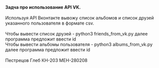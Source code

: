 <b>Задча про использование API VK.</b><br><br>
Используя API Вконтакте вывожу список альбомов и список друзей указанного пользователя в формате csv. <br><br>
Чтобы вывести список друзей - python3 friends_from_vk.py далее программа предложит ввести id <br>
Чтобы вывести альбомы пользователя - python3 albums_from_vk.py далее программа предложит ввести id <br><br>
Пестрецов Глеб КН-203 МЕН-280208
